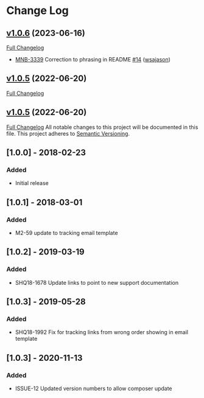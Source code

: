 # Change Log

## [v1.0.6](https://github.com/shipperhq/module-shipping-tracker/tree/v1.0.6) (2023-06-16)
[Full Changelog](https://github.com/shipperhq/module-shipping-tracker/-/compare/v1.0.5...develop)
 - [MNB-3339](https://webshopapps.atlassian.net/browse/MNB-3339) Correction to phrasing in README [\#14](https://github.com/shipperhq/module-shipping-tracker/-/merge_requests/14) ([wsajason](https://gitlab.com/wsajason))

## [v1.0.5](https://github.com/shipperhq/module-shipping-tracker/tree/v1.0.5) (2022-06-20)
[Full Changelog](https://github.com/shipperhq/module-shipping-tracker/-/compare/v1.0.4...develop)

## [v1.0.5](https://github.com/shipperhq/module-shipping-tracker/tree/v1.0.5) (2022-06-20)
[Full Changelog](https://github.com/shipperhq/module-shipping-tracker/-/compare/v1.0.4...develop)
All notable changes to this project will be documented in this file.
This project adheres to [Semantic Versioning](http://semver.org/).

## [1.0.0] - 2018-02-23
### Added
- Initial release

## [1.0.1] - 2018-03-01
### Added
- M2-59 update to tracking email template

## [1.0.2] - 2019-03-19
### Added
- SHQ18-1678 Update links to point to new support documentation

## [1.0.3] - 2019-05-28
### Added
- SHQ18-1992 Fix for tracking links from wrong order showing in email template

## [1.0.3] - 2020-11-13
### Added
- ISSUE-12 Updated version numbers to allow composer update
